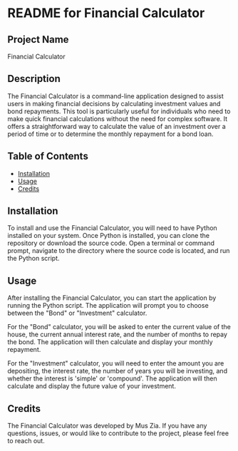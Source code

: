 # README for Financial Calculator

## Project Name
Financial Calculator

## Description
The Financial Calculator is a command-line application designed to assist users in making financial decisions by calculating investment values and bond repayments. This tool is particularly useful for individuals who need to make quick financial calculations without the need for complex software. It offers a straightforward way to calculate the value of an investment over a period of time or to determine the monthly repayment for a bond loan.

## Table of Contents
- [Installation](#installation)
- [Usage](#usage)
- [Credits](#credits)

## Installation
To install and use the Financial Calculator, you will need to have Python installed on your system. Once Python is installed, you can clone the repository or download the source code. Open a terminal or command prompt, navigate to the directory where the source code is located, and run the Python script.

## Usage
After installing the Financial Calculator, you can start the application by running the Python script. The application will prompt you to choose between the "Bond" or "Investment" calculator.  

For the "Bond" calculator, you will be asked to enter the current value of the house, the current annual interest rate, and the number of months to repay the bond. The application will then calculate and display your monthly repayment.

For the "Investment" calculator, you will need to enter the amount you are depositing, the interest rate, the number of years you will be investing, and whether the interest is 'simple' or 'compound'. The application will then calculate and display the future value of your investment.

## Credits
The Financial Calculator was developed by Mus Zia. If you have any questions, issues, or would like to contribute to the project, please feel free to reach out.
